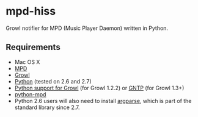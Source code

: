 # mpd-hiss

Growl notifier for MPD (Music Player Daemon) written in Python.

## Requirements

- Mac OS X
- [MPD](http://mpd.wikia.com/)
- [Growl](http://growl.info/)
- [Python](http://python.org/) (tested on 2.6 and 2.7)
- [Python support for Growl](http://growl.info/documentation/developer/python-support.php) (for Growl 1.2.2) or [GNTP](https://pypi.python.org/pypi/gntp) (for Growl 1.3+)
- [python-mpd](http://pypi.python.org/pypi/python-mpd/)
- Python 2.6 users will also need to install [argparse](http://code.google.com/p/argparse/), which is part of the standard library since 2.7.
